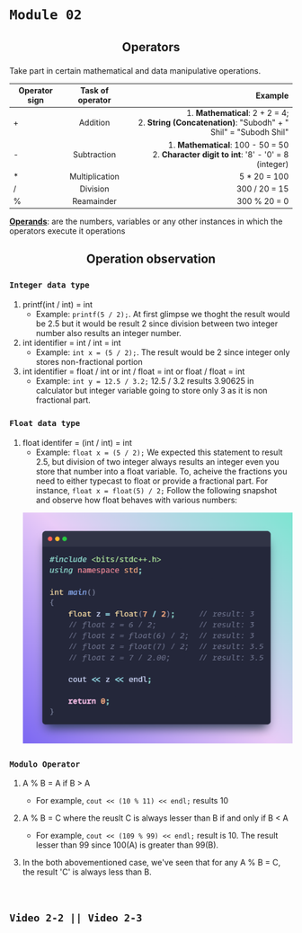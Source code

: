 # **```Module 02```**

## <p align="center"><b>Operators</b></p>

Take part in certain mathematical and data manipulative operations.

| Operator sign | Task of operator | Example |
| ---------------|:--------------:| ---------------:|
| +  | Addition | 1. **Mathematical**: 2 + 2 = 4; <br> 2. **String (Concatenation)**: "Subodh" + " Shil" = "Subodh Shil"   |
| - | Subtraction | 1. **Mathematical**: 100 - 50 = 50 <br> 2. **Character digit to int**: '8' - '0' = 8 (integer)  |
| * | Multiplication | 5 * 20 = 100 |
| / | Division | 300 / 20 = 15 |
| % | Reamainder | 300 % 20 = 0 |

<ins>**Operands**</ins>: are the numbers, variables or any other instances in which the operators execute it operations

## <p align="center"><b>Operation observation</b></p>

### ```Integer data type```

1. printf(int / int) = int
    - Example: ```printf(5 / 2);```. At first glimpse we thoght the result would be 2.5 but it would be result 2 since division between two integer number also results an integer number.
2. int identifier = int / int = int
    - Example: ```int x = (5 / 2);```. The result would be 2 since integer only stores non-fractional portion
3. int identifier = float / int or int / float = int or float / float = int
    - Example: ```int y = 12.5 / 3.2;``` 12.5 / 3.2 results 3.90625 in calculator but integer variable going to store only 3 as it is non fractional part.

### ```Float data type```

1. float identifer = (int / int) = int
    - Example: ```float x = (5 / 2);``` We expected this statement to result 2.5, but division of two integer always results an integer even you store that number into a float variable. To, acheive the fractions you need to either typecast to float or provide a fractional part. For instance, ```float x = float(5) / 2;``` Follow the following snapshot and observe how float behaves with various numbers:  
    <p align="center">
    <img src="./snap1.png">
    </p>

### ```Modulo Operator```

1. A % B = A if B > A
    - For example, ```cout << (10 % 11) << endl;``` results 10

2. A % B = C where the reuslt C is always lesser than B if and only if B < A
    - For example, ```cout << (109 % 99) << endl;``` result is 10. The result lesser than 99 since 100(A) is greater than 99(B).

3. In the both abovementioned case, we've seen that for any A % B = C, the result 'C' is always less than B.

&nbsp;

## ```Video 2-2 || Video 2-3```
